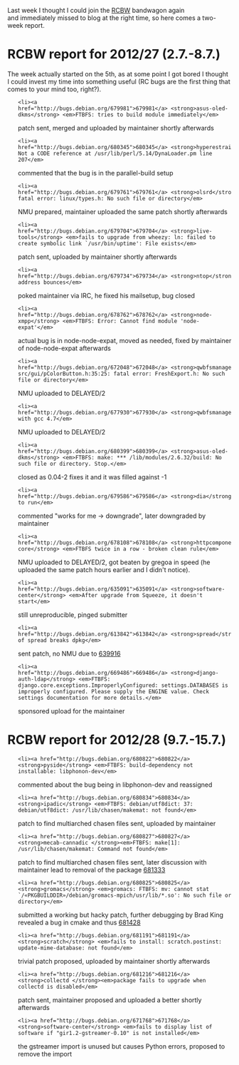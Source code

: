 <html><body><p>Last week I thought I could join the <a href="http://upsilon.cc/~zack/hacking/debian/rcbw/">RCBW</a> bandwagon again and immediately missed to blog at the right time, so here comes a two-week report.

</p><h1>RCBW report for 2012/27 (2.7.-8.7.)</h1>

The week actually started on the 5th, as at some point I got bored I thought I could invest my time into something useful (RC bugs are the first thing that comes to your mind too, right?).

<ul>

	<li><a href="http://bugs.debian.org/679981">679981</a> <strong>asus-oled-dkms</strong> <em>FTBFS: tries to build module immediately</em>

patch sent, merged and uploaded by maintainer shortly afterwards</li>

	<li><a href="http://bugs.debian.org/680345">680345</a> <strong>hyperestraier</strong> <em>FTBFS: Not a CODE reference at /usr/lib/perl/5.14/DynaLoader.pm line 207</em>

commented that the bug is in the parallel-build setup</li>

	<li><a href="http://bugs.debian.org/679761">679761</a> <strong>olsrd</strong> <em>FTBFS[kfreebsd]: fatal error: linux/types.h: No such file or directory</em>

NMU prepared, maintainer uploaded the same patch shortly afterwards</li>

	<li><a href="http://bugs.debian.org/679704">679704</a> <strong>live-tools</strong> <em>fails to upgrade from wheezy: ln: failed to create symbolic link `/usr/bin/uptime': File exists</em>

patch sent, uploaded by maintainer shortly afterwards</li>

	<li><a href="http://bugs.debian.org/679734">679734</a> <strong>ntop</strong> <em>Maintainer address bounces</em>

poked maintainer via IRC, he fixed his mailsetup, bug closed</li>

	<li><a href="http://bugs.debian.org/678762">678762</a> <strong>node-xmpp</strong> <em>FTBFS: Error: Cannot find module 'node-expat'</em>

actual bug is in node-node-expat, moved as needed, fixed by maintainer of node-node-expat afterwards</li>

	<li><a href="http://bugs.debian.org/672048">672048</a> <strong>qwbfsmanager</strong> <em>FTBFS: src/gui/pColorButton.h:35:25: fatal error: FreshExport.h: No such file or directory</em>

NMU uploaded to DELAYED/2</li>

	<li><a href="http://bugs.debian.org/677930">677930</a> <strong>qwbfsmanager</strong> <em>FTBFS with gcc 4.7</em>

NMU uploaded to DELAYED/2</li>

	<li><a href="http://bugs.debian.org/680399">680399</a> <strong>asus-oled-dkms</strong> <em>FTBFS: make: *** /lib/modules/2.6.32/build: No such file or directory. Stop.</em>

closed as 0.04-2 fixes it and it was filled against -1</li>

	<li><a href="http://bugs.debian.org/679586">679586</a> <strong>dia</strong> <em>Fails to run</em>

commented "works for me → downgrade", later downgraded by maintainer</li>

	<li><a href="http://bugs.debian.org/678108">678108</a> <strong>httpcomponents-core</strong> <em>FTBFS twice in a row - broken clean rule</em>

NMU uploaded to DELAYED/2, got beaten by gregoa in speed (he uploaded the same patch hours earlier and I didn't notice).</li>

	<li><a href="http://bugs.debian.org/635091">635091</a> <strong>software-center</strong> <em>After upgrade from Squeeze, it doesn't start</em>

still unreproducible, pinged submitter</li>

	<li><a href="http://bugs.debian.org/613842">613842</a> <strong>spread</strong> <em>Uninstall of spread breaks dpkg</em>

sent patch, no NMU due to <a href="http://bugs.debian.org/639916">639916</a></li>

	<li><a href="http://bugs.debian.org/669486">669486</a> <strong>django-auth-ldap</strong> <em>FTBFS: django.core.exceptions.ImproperlyConfigured: settings.DATABASES is improperly configured. Please supply the ENGINE value. Check settings documentation for more details.</em>

sponsored upload for the maintainer</li>

</ul>

<h1>RCBW report for 2012/28 (9.7.-15.7.)</h1>

<ul>

	<li><a href="http://bugs.debian.org/680822">680822</a> <strong>pyside</strong> <em>FTBFS: build-dependency not installable: libphonon-dev</em>

commented about the bug being in libphonon-dev and reassigned</li>

	<li><a href="http://bugs.debian.org/680834">680834</a> <strong>ipadic</strong> <em>FTBFS: debian/utf8dict: 37: debian/utf8dict: /usr/lib/chasen/makemat: not found</em>

patch to find multiarched chasen files sent, uploaded by maintainer</li>

	<li><a href="http://bugs.debian.org/680827">680827</a> <strong>mecab-cannadic </strong><em>FTBFS: make[1]: /usr/lib/chasen/makemat: Command not found</em>

patch to find multiarched chasen files sent, later discussion with maintainer lead to removal of the package <a href="http://bugs.debian.org/681333">681333</a></li>

	<li><a href="http://bugs.debian.org/680825">680825</a> <strong>gromacs</strong> <em>gromacs: FTBFS: mv: cannot stat `/«PKGBUILDDIR»/debian/gromacs-mpich/usr/lib/*.so': No such file or directory</em>

submitted a working but hacky patch, further debugging by Brad King revealed a bug in cmake and thus <a href="http://bugs.debian.org/681428">681428</a></li>

	<li><a href="http://bugs.debian.org/681191">681191</a> <strong>scratch</strong> <em>fails to install: scratch.postinst: update-mime-database: not found</em>

trivial patch proposed, uploaded by maintainer shortly afterwards</li>

	<li><a href="http://bugs.debian.org/681216">681216</a> <strong>collectd </strong><em>package fails to upgrade when collectd is disabled</em>

patch sent, maintainer proposed and uploaded a better shortly afterwards</li>

	<li><a href="http://bugs.debian.org/671768">671768</a> <strong>software-center</strong> <em>fails to display list of software if "gir1.2-gstreamer-0.10" is not installed</em>

the gstreamer import is unused but causes Python errors, proposed to remove the import</li>

</ul></body></html>